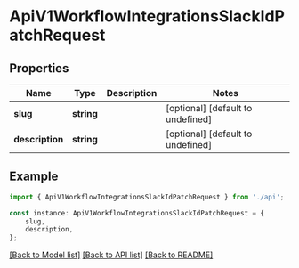 # ApiV1WorkflowIntegrationsSlackIdPatchRequest


## Properties

Name | Type | Description | Notes
------------ | ------------- | ------------- | -------------
**slug** | **string** |  | [optional] [default to undefined]
**description** | **string** |  | [optional] [default to undefined]

## Example

```typescript
import { ApiV1WorkflowIntegrationsSlackIdPatchRequest } from './api';

const instance: ApiV1WorkflowIntegrationsSlackIdPatchRequest = {
    slug,
    description,
};
```

[[Back to Model list]](../README.md#documentation-for-models) [[Back to API list]](../README.md#documentation-for-api-endpoints) [[Back to README]](../README.md)
